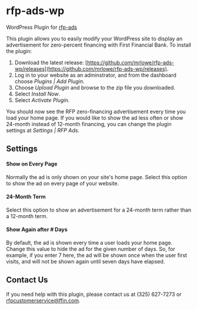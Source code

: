 # rfp-ads-wp
WordPress Plugin for [rfp-ads](https://github.com/mrlowe/rfp-ads/)

This plugin allows you to easily modify your WordPress site to display an advertisement for zero-percent financing with First Financial Bank. To install the plugin:

1. Download the latest release: [https://github.com/mrlowe/rfp-ads-wp/releases](https://github.com/mrlowe/rfp-ads-wp/releases).
1. Log in to your website as an adminstrator, and from the dashboard choose *Plugins | Add Plugin*.
1. Choose *Upload Plugin* and browse to the zip file you downloaded.
1. Select *Install Now*.
1. Select *Activate Plugin*.

You should now see the RFP zero-financing advertisement every time you load your home page. If you would like to show the ad less often or show 24-month instead of 12-month financing, you can change the plugin settings at *Settings | RFP Ads*.

## Settings

#### Show on Every Page
Normally the ad is only shown on your site's home page. Select this option to show the ad on every page of your website.

#### 24-Month Term
Select this option to show an advertisement for a 24-month term rather than a 12-month term.

#### Show Again after # Days
By default, the ad is shown every time a user loads your home page. Change this value to hide the ad for the given number of days. So, for example, if you enter 7 here, the ad will be shown once when the user first visits, and will not be shown again until seven days have elapsed.

## Contact Us

If you need help with this plugin, please contact us at (325) 627-7273 or rfpcustomerservice@ffin.com.
